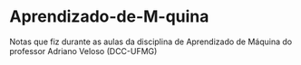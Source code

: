 # Aprendizado-de-M-quina
Notas que fiz durante as aulas da disciplina de Aprendizado de Máquina do professor Adriano Veloso (DCC-UFMG)
